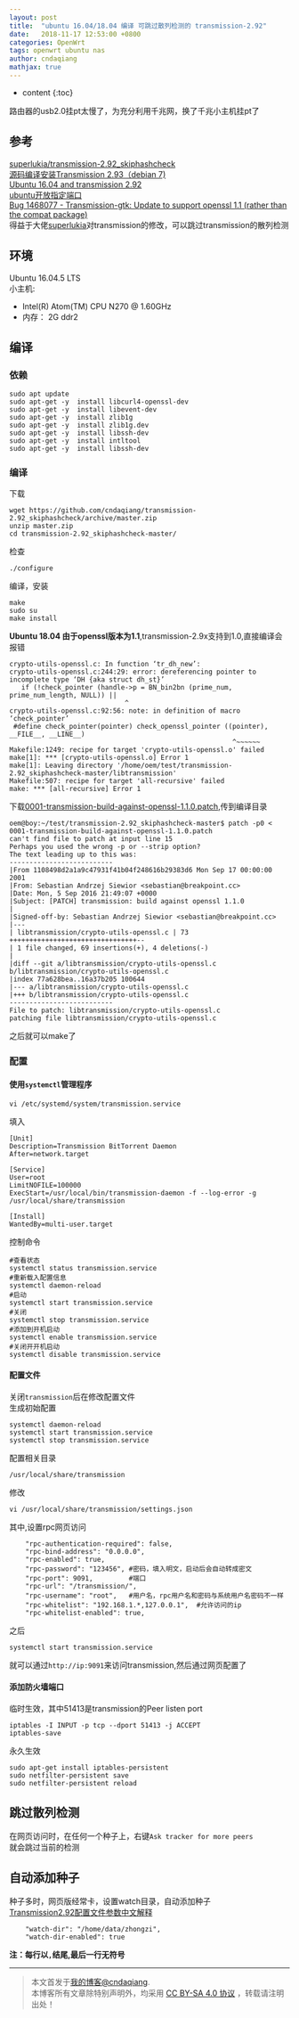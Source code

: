 ```yaml
---
layout: post
title:  "ubuntu 16.04/18.04 编译 可跳过散列检测的 transmission-2.92"
date:   2018-11-17 12:53:00 +0800
categories: OpenWrt
tags: openwrt ubuntu nas
author: cndaqiang
mathjax: true
---
```

* content
{:toc}

路由器的usb2.0挂pt太慢了，为充分利用千兆网，换了千兆小主机挂pt了










## 参考
[superlukia/transmission-2.92_skiphashcheck](https://github.com/superlukia/transmission-2.92_skiphashcheck)<br>
[源码编译安装Transmission 2.93（debian 7)](https://www.jianshu.com/p/551ed5464e81)<br>
[Ubuntu 16.04 and transmission 2.92](https://forum.odroid.com/viewtopic.php?t=23992)<br>
[ubuntu开放指定端口](https://www.jianshu.com/p/2ec5d16db02b)<br>
[Bug 1468077 - Transmission-gtk: Update to support openssl 1.1 (rather than the compat package)](https://bugzilla.redhat.com/show_bug.cgi?id=1468077)<br>
得益于大佬[superlukia](https://github.com/superlukia)对transmission的修改，可以跳过transmission的散列检测

## 环境
Ubuntu 16.04.5 LTS<br>
小主机:
- Intel(R) Atom(TM) CPU N270   @ 1.60GHz
- 内存： 2G ddr2

## 编译
### 依赖
```
sudo apt update
sudo apt-get -y  install libcurl4-openssl-dev
sudo apt-get -y  install libevent-dev
sudo apt-get -y  install zlib1g
sudo apt-get -y  install zlib1g.dev
sudo apt-get -y  install libssh-dev
sudo apt-get -y  install intltool
sudo apt-get -y  install libssh-dev
```
### 编译
下载
```
wget https://github.com/cndaqiang/transmission-2.92_skiphashcheck/archive/master.zip
unzip master.zip
cd transmission-2.92_skiphashcheck-master/
```
检查
```
./configure
```
编译，安装
```
make
sudo su
make install
```

**Ubuntu 18.04 由于openssl版本为1.1**,transmission-2.9x支持到1.0,直接编译会报错
```
crypto-utils-openssl.c: In function ‘tr_dh_new’:
crypto-utils-openssl.c:244:29: error: dereferencing pointer to incomplete type ‘DH {aka struct dh_st}’
   if (!check_pointer (handle->p = BN_bin2bn (prime_num, prime_num_length, NULL)) ||
                             ^
crypto-utils-openssl.c:92:56: note: in definition of macro ‘check_pointer’
 #define check_pointer(pointer) check_openssl_pointer ((pointer), __FILE__, __LINE__)
                                                        ^~~~~~~
Makefile:1249: recipe for target 'crypto-utils-openssl.o' failed
make[1]: *** [crypto-utils-openssl.o] Error 1
make[1]: Leaving directory '/home/oem/test/transmission-2.92_skiphashcheck-master/libtransmission'
Makefile:507: recipe for target 'all-recursive' failed
make: *** [all-recursive] Error 1
```
下载[0001-transmission-build-against-openssl-1.1.0.patch](/web/file/2019/0001-transmission-build-against-openssl-1.1.0.patch),传到编译目录
```
oem@boy:~/test/transmission-2.92_skiphashcheck-master$ patch -p0 < 0001-transmission-build-against-openssl-1.1.0.patch
can't find file to patch at input line 15
Perhaps you used the wrong -p or --strip option?
The text leading up to this was:
--------------------------
|From 1108498d2a1a9c47931f41b04f248616b29383d6 Mon Sep 17 00:00:00 2001
|From: Sebastian Andrzej Siewior <sebastian@breakpoint.cc>
|Date: Mon, 5 Sep 2016 21:49:07 +0000
|Subject: [PATCH] transmission: build against openssl 1.1.0
|
|Signed-off-by: Sebastian Andrzej Siewior <sebastian@breakpoint.cc>
|---
| libtransmission/crypto-utils-openssl.c | 73 ++++++++++++++++++++++++++++++++--
| 1 file changed, 69 insertions(+), 4 deletions(-)
|
|diff --git a/libtransmission/crypto-utils-openssl.c b/libtransmission/crypto-utils-openssl.c
|index 77a628bea..16a37b205 100644
|--- a/libtransmission/crypto-utils-openssl.c
|+++ b/libtransmission/crypto-utils-openssl.c
--------------------------
File to patch: libtransmission/crypto-utils-openssl.c
patching file libtransmission/crypto-utils-openssl.c
```
之后就可以make了

### 配置
#### 使用`systemctl`管理程序
```
vi /etc/systemd/system/transmission.service
```
填入
```
[Unit]
Description=Transmission BitTorrent Daemon
After=network.target

[Service]
User=root
LimitNOFILE=100000
ExecStart=/usr/local/bin/transmission-daemon -f --log-error -g /usr/local/share/transmission

[Install]
WantedBy=multi-user.target
```
控制命令
```
#查看状态
systemctl status transmission.service
#重新载入配置信息
systemctl daemon-reload
#启动
systemctl start transmission.service
#关闭
systemctl stop transmission.service
#添加到开机启动
systemctl enable transmission.service
#关闭开开机启动
systemctl disable transmission.service
```

#### 配置文件
关闭`transmission`后在修改配置文件<br>
生成初始配置
```
systemctl daemon-reload
systemctl start transmission.service
systemctl stop transmission.service
```
配置相关目录
```
/usr/local/share/transmission
```
修改
```
vi /usr/local/share/transmission/settings.json
```
其中,设置rpc网页访问
```
    "rpc-authentication-required": false,
    "rpc-bind-address": "0.0.0.0",
    "rpc-enabled": true,
    "rpc-password": "123456", #密码，填入明文，启动后会自动转成密文
    "rpc-port": 9091,         #端口
    "rpc-url": "/transmission/",
    "rpc-username": "root",   #用户名，rpc用户名和密码与系统用户名密码不一样
    "rpc-whitelist": "192.168.1.*,127.0.0.1",  #允许访问的ip
    "rpc-whitelist-enabled": true,
```
之后
```
systemctl start transmission.service
```
就可以通过`http://ip:9091`来访问transmission,然后通过网页配置了

#### 添加防火墙端口
临时生效，其中51413是transmission的Peer listen port
```
iptables -I INPUT -p tcp --dport 51413 -j ACCEPT
iptables-save
```
永久生效
```
sudo apt-get install iptables-persistent
sudo netfilter-persistent save
sudo netfilter-persistent reload
```

## 跳过散列检测
在网页访问时，在任何一个种子上，右键`Ask tracker for more peers`<br>
就会跳过当前的检测

## 自动添加种子
种子多时，网页版经常卡，设置watch目录，自动添加种子<br>
[Transmission2.92配置文件参数中文解释](https://blog.whsir.com/post-1182.html)
```
    "watch-dir": "/home/data/zhongzi",
    "watch-dir-enabled": true
```
**注：每行以`,`结尾,最后一行无符号**



------
>本文首发于[我的博客@cndaqiang](https://cndaqiang.github.io/).<br>
>本博客所有文章除特别声明外，均采用 [CC BY-SA 4.0 协议](https://creativecommons.org/licenses/by-sa/4.0/deed.zh) ，转载请注明出处！
